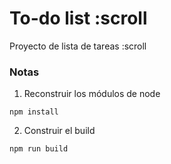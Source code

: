 # To-do list :scroll

Proyecto de lista de tareas  :scroll

### Notas
1. Reconstruir los módulos de node
```
npm install
```

2. Construir el build

```
npm run build
```
